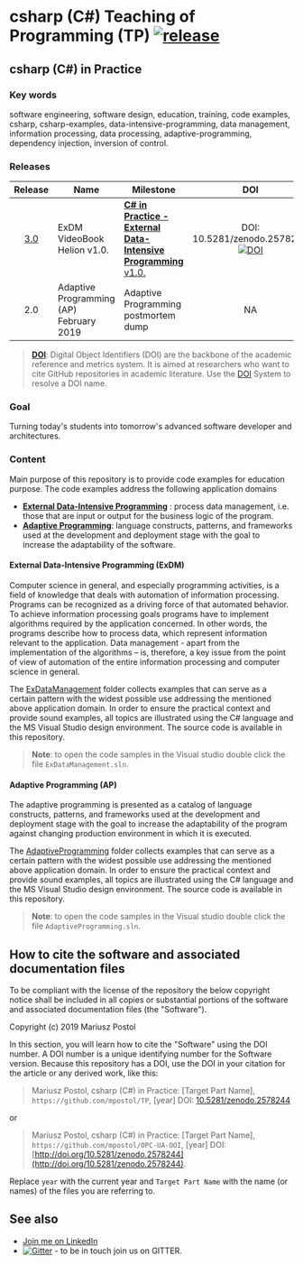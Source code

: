# csharp (C#) Teaching of Programming (TP) [![release](https://img.shields.io/github/release/mpostol/tp.svg?style=flat)](https://github.com/mpostol/TP/releases)

## csharp (C#) in Practice

### Key words

software engineering, software design, education, training, code examples, csharp, csharp-examples, data-intensive-programming, data management, information processing, data processing, adaptive-programming, dependency injection, inversion of control.

### Releases

| Release | Name                                    | Milestone                                                          | DOI |
|:-------:|-----------------------------------------|--------------------------------------------------------------------|:---:|
|[3.0](https://github.com/mpostol/TP/releases/tag/3.0) | ExDM  VideoBook Helion v1.0. | [**C# in Practice - External Data-Intensive Programming** v1.0.](https://videopoint.pl/kurs/jezyk-c-w-praktyce-kurs-video-przetwarzanie-danych-zewnetrznych-mariusz-postol,vjcprv.htm#format/w) | DOI: 10.5281/zenodo.2578245 [![DOI](https://zenodo.org/badge/DOI/10.5281/zenodo.2578245.svg)](https://doi.org/10.5281/zenodo.2578245)
|2.0 | Adaptive Programming (AP) February 2019 | Adaptive Programming postmortem dump                               | NA

>[**DOI**](https://www.doi.org/hb.html): Digital Object Identifiers (DOI) are the backbone of the academic reference and metrics system. It is aimed at researchers who want to cite GitHub repositories in academic literature. Use the [DOI](https://www.doi.org/) System to resolve a DOI name.

### Goal

Turning today's students into tomorrow's advanced software developer and architectures.

### Content

Main purpose of this repository is to provide code examples for education purpose. The code examples address the following application domains

- [**External Data-Intensive Programming**](ExDataManagement/README.md) : process data management, i.e. those that are input or output for the business logic of the program.
- [**Adaptive Programming**](AdaptiveProgramming/README.md): language constructs, patterns, and frameworks used at the development and deployment stage with the goal to increase the adaptability of the software.

#### External Data-Intensive Programming (ExDM)

Computer science in general, and especially programming activities, is a field of knowledge that deals with automation of information processing. Programs can be recognized as a driving force of that automated behavior. To achieve information processing goals programs have to implement algorithms required by the application concerned. In other words, the programs describe how to process data, which represent information relevant to the application. Data management - apart from the implementation of the algorithms – is, therefore, a key issue from the point of view of automation of the entire information processing and computer science in general.

The [ExDataManagement](ExDataManagement/README.md) folder collects examples that can serve as a certain pattern with the widest possible use addressing the mentioned above application domain. In order to ensure the practical context and provide sound examples, all topics are illustrated using the C# language and the MS Visual Studio design environment. The source code is available in this repository.

> **Note**: to open the code samples in the Visual studio double click the file `ExDataManagement.sln`.

#### Adaptive Programming (AP)

The adaptive programming is presented as a catalog of language constructs, patterns, and frameworks used at the development and deployment stage with the goal to increase the adaptability of the program against changing production environment in which it is executed.

The [AdaptiveProgramming](AdaptiveProgramming/README.md) folder collects examples that can serve as a certain pattern with the widest possible use addressing the mentioned above application domain. In order to ensure the practical context and provide sound examples, all topics are illustrated using the C# language and the MS Visual Studio design environment. The source code is available in this repository.

> **Note**: to open the code samples in the Visual studio double click the file `AdaptiveProgramming.sln`.

## How to cite the software and associated documentation files

To be compliant with the license of the repository the below copyright notice shall be included in all copies or substantial portions of the software and associated documentation files (the "Software").

Copyright (c) 2019 Mariusz Postol

In this section, you will learn how to cite the "Software" using the DOI number. A DOI number is a unique identifying number for the Software version. Because this repository has a DOI, use the DOI in your citation for the article or any derived work, like this:

> Mariusz Postol, csharp (C#) in Practice: [Target Part Name], `https://github.com/mpostol/TP`, [year]
DOI: [10.5281/zenodo.2578244](http://doi.org/10.5281/zenodo.2578244)

or

> Mariusz Postol, csharp (C#) in Practice: [Target Part Name], `https://github.com/mpostol/OPC-UA-OOI`, [year]
DOI: [http://doi.org/10.5281/zenodo.2578244](http://doi.org/10.5281/zenodo.2578244).

Replace `year` with the current year and `Target Part Name` with the name (or names) of the files you are referring to.

## See also

- [Join me on LinkedIn](https://pl.linkedin.com/in/mpostol)
- [![Gitter](https://badges.gitter.im/mpostol/TP.svg)](https://gitter.im/mpostol/TP?utm_source=badge&utm_medium=badge&utm_campaign=pr-badge) - to be in touch join us on GITTER.

<!--
//____________________________________________________________________________
//
//  Copyright (C) 2018, Mariusz Postol LODZ POLAND.
//
//  To be in touch join the community at GITTER: https://gitter.im/mpostol/TP
//____________________________________________________________________________
-->
